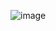 ![image](https://user-images.githubusercontent.com/36649115/42146802-feb233ee-7d7e-11e8-8939-df44209cf8dd.png)
